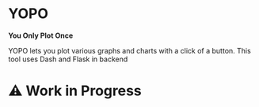 # YOPO

**You Only Plot Once**

YOPO lets you plot various graphs and charts with a click of a button. This tool uses Dash and Flask in backend

# :warning: Work in Progress